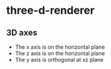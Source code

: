 # three-d-renderer

## 3D axes

- The x axis is on the horizontal plane
- The z axis is on the horizontal plane
- The y axis is orthogonal at xz plane
